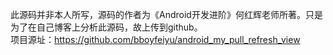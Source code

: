 此源码并非本人所写，源码的作者为《Android开发进阶》何红辉老师所著。只是为了在自己博客上分析此源码，故上传到github。  
项目源址：https://github.com/bboyfeiyu/android_my_pull_refresh_view 
